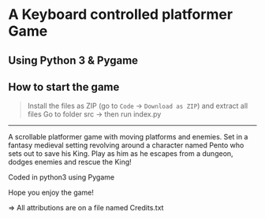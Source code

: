 # A Keyboard controlled platformer Game
## Using Python 3 & Pygame

## How to start the game
> Install the files as ZIP (go to `Code` -> `Download as ZIP`) and extract all files
> Go to folder src -> then run index.py
-------------

A scrollable platformer game with moving platforms and enemies.
Set in a fantasy medieval setting revolving around a character named 
Pento who sets out to save his King. Play as him as he escapes from 
a dungeon, dodges enemies and rescue the King!

Coded in python3 using Pygame

Hope you enjoy the game!

=> All attributions are on a file named Credits.txt
